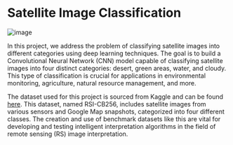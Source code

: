 # Satellite Image Classification
![image](https://github.com/user-attachments/assets/8ac8677f-90ba-4470-b670-3f35176f2de5)

In this project, we address the problem of classifying satellite images into different categories using deep learning techniques. The goal is to build a Convolutional Neural Network (CNN) model capable of classifying satellite images into four distinct categories: desert, green areas, water, and cloudy. This type of classification is crucial for applications in environmental monitoring, agriculture, natural resource management, and more.

The dataset used for this project is sourced from Kaggle and can be found [here](https://www.kaggle.com/datasets/mahmoudreda55/satellite-image-classification/data). This dataset, named RSI-CB256, includes satellite images from various sensors and Google Map snapshots, categorized into four different classes. The creation and use of benchmark datasets like this are vital for developing and testing intelligent interpretation algorithms in the field of remote sensing (RS) image interpretation.
